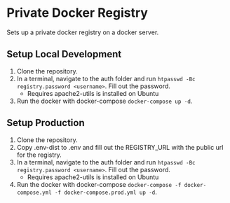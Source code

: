 # Private Docker Registry

Sets up a private docker registry on a docker server.

## Setup Local Development

1. Clone the repository.
2. In a terminal, navigate to the auth folder and run `htpasswd -Bc registry.password <username>`. Fill out the password.
    - Requires apache2-utils is installed on Ubuntu
3. Run the docker with docker-compose `docker-compose up -d`.

## Setup Production

1. Clone the repository.
2. Copy .env-dist to .env and fill out the REGISTRY_URL with the public url for the registry.
3. In a terminal, navigate to the auth folder and run `htpasswd -Bc registry.password <username>`. Fill out the password.
    - Requires apache2-utils is installed on Ubuntu
4. Run the docker with docker-compose `docker-compose -f docker-compose.yml -f docker-compose.prod.yml up -d`.